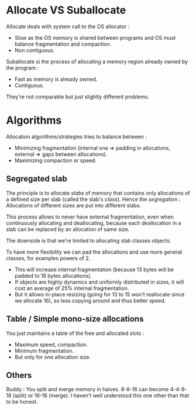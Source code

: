 # Allocate VS Suballocate

Allocate deals with system call to the OS allocator :
- Slow as the OS memory is shared between programs and OS must balance fragmentation and compaction.
- Non contiguous.

Suballocate si the process of allocating a memory region already owned by the program :
- Fast as memory is already owned.
- Contiguous.

They're not comparable but just slightly different problems.

# Algorithms

Allocation algorithms/strategies tries to balance between :
- Minimizing fragmentation (internal one => padding in allocations, external => gaps between allocations).
- Maximizing compaction or speed.

## Segregated slab

The principle is to allocate *slabs* of memory that contains only allocations of a defined size per slab (called the slab's *class*).
Hence the *segregation* : Allocations of different sizes are put into different slabs.

This process allows to never have external fragmentation, even when continuously allocating and deallocating, because each deallocation in a slab can be replaced by an allocation of same size.

The downside is that we're limited to allocating slab classes objects.

To have more flexibility we can pad the allocations and use more general classes, for examples powers of 2.
- This will increase internal fragmentation (because 13 bytes will be padded to 16 bytes allocations).
- If objects are highly dynamics and uniformly distributed in sizes, it will cost an average of 25% internal fragmentation.
- But it allows in-place resizing (going for 13 to 15 won't reallocate since we allocate 16), so less copying around and thus better speed.

## Table / Simple mono-size allocations

You just maintains a table of the free and allocated slots :
- Maximum speed, compaction.
- Minimum fragmentation.
- But only for one allocation size.

## Others

Buddy : You split and merge memory in halves. 8-8-16 can become 4-4-8-16 (split) or 16-16 (merge). I haven't well understood this one other than that to be honest.



